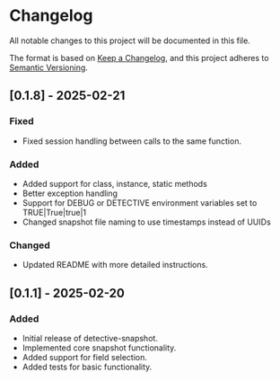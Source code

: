 # Changelog

All notable changes to this project will be documented in this file.

The format is based on [Keep a Changelog](https://keepachangelog.com/en/1.0.0/),
and this project adheres to [Semantic Versioning](https://semver.org/spec/v2.0.0.html).

## [0.1.8] - 2025-02-21

### Fixed
- Fixed session handling between calls to the same function.

### Added
- Added support for class, instance, static methods
- Better exception handling
- Support for DEBUG or DETECTIVE environment variables set to TRUE|True|true|1
- Changed snapshot file naming to use timestamps instead of UUIDs

### Changed
- Updated README with more detailed instructions.

## [0.1.1] - 2025-02-20

### Added
- Initial release of detective-snapshot.
- Implemented core snapshot functionality.
- Added support for field selection.
- Added tests for basic functionality.
